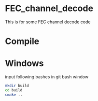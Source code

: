 # FEC_channel_decode
This is for some FEC channel decode code


# Compile

# Windows

input following bashes in git bash window
```bash
mkdir build
cd build
cmake ..
```

